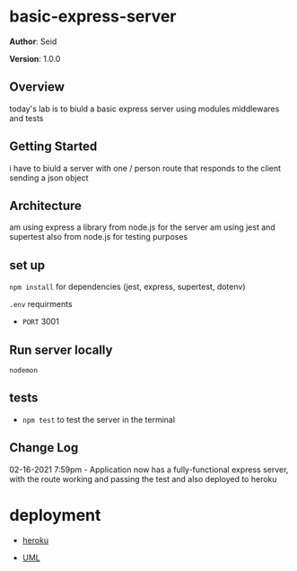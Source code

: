 # basic-express-server


 
**Author**: Seid

**Version**: 1.0.0 

## Overview
 today's lab is to biuld a basic express server using 
 modules middlewares and tests 

## Getting Started
i have to biuld a server with one / person route that responds to the client
sending a json object

## Architecture
am using express a library from node.js for the server 
am using jest and supertest also from node.js for testing purposes

## set up

``` npm install ``` for dependencies (jest, express, supertest, dotenv)

``` .env ``` requirments

  - ``` PORT ``` 3001

## Run server locally

``` nodemon ```


## tests

 - ``` npm test ``` to test the server in the terminal



## Change Log

02-16-2021 7:59pm - Application now has a fully-functional express server, with the
 route working and passing the test and also deployed to heroku

# deployment

* [heroku](https://basic-servers.herokuapp.com/)

* [UML](./src/assets/Lab02.png)